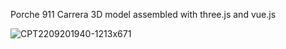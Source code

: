 Porche 911 Carrera 3D model assembled with three.js and vue.js

![CPT2209201940-1213x671](https://user-images.githubusercontent.com/47016656/191383474-31ce5754-1cce-4020-b05a-2f73bdc0577f.gif)
